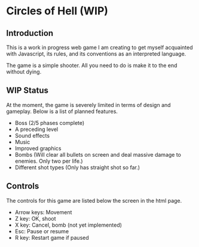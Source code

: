 # Circles of Hell (WIP)

## Introduction
This is a work in progress web game I am creating to get myself acquainted with Javascript, its rules, and its conventions as an interpreted language.

The game is a simple shooter. All you need to do is make it to the end without dying.

## WIP Status
At the moment, the game is severely limited in terms of design and gameplay. Below is a list of planned features.

* Boss (2/5 phases complete)
* A preceding level
* Sound effects
* Music
* Improved graphics
* Bombs (Will clear all bullets on screen and deal massive damage to enemies. Only two per life.)
* Different shot types (Only has straight shot so far.)

## Controls
The controls for this game are listed below the screen in the html page.

* Arrow keys: Movement
* Z key: OK, shoot
* X key: Cancel, bomb (not yet implemented)
* Esc: Pause or resume
* R key: Restart game if paused
